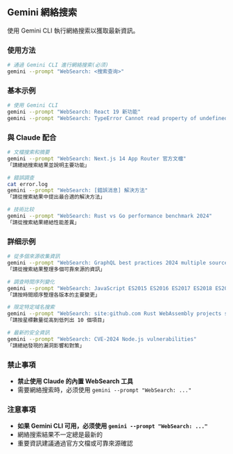 ## Gemini 網絡搜索

使用 Gemini CLI 執行網絡搜索以獲取最新資訊。

### 使用方法

```bash
# 通過 Gemini CLI 進行網絡搜索(必须)
gemini --prompt "WebSearch: <搜索查询>"
```

### 基本示例

```bash
# 使用 Gemini CLI
gemini --prompt "WebSearch: React 19 新功能"
gemini --prompt "WebSearch: TypeError Cannot read property of undefined 解決方法"
```

### 與 Claude 配合

```bash
# 文檔搜索和摘要
gemini --prompt "WebSearch: Next.js 14 App Router 官方文檔"
「請總結搜索結果並說明主要功能」

# 錯誤調查
cat error.log
gemini --prompt "WebSearch: [錯誤消息] 解決方法"
「請從搜索結果中提出最合適的解決方法」

# 技術比较
gemini --prompt "WebSearch: Rust vs Go performance benchmark 2024"
「請從搜索結果總結性能差異」
```

### 詳细示例

```bash
# 從多個來源收集資訊
gemini --prompt "WebSearch: GraphQL best practices 2024 multiple sources"
「請從搜索結果整理多個可靠來源的資訊」

# 調查時間序列變化
gemini --prompt "WebSearch: JavaScript ES2015 ES2016 ES2017 ES2018 ES2019 ES2020 ES2021 ES2022 ES2023 ES2024 features"
「請按時間顺序整理各版本的主要變更」

# 限定特定域名搜索
gemini --prompt "WebSearch: site:github.com Rust WebAssembly projects stars:>1000"
「請按星標數量從高到低列出 10 個項目」

# 最新的安全資訊
gemini --prompt "WebSearch: CVE-2024 Node.js vulnerabilities"
「請總結發現的漏洞影響和對策」
```

### 禁止事項

- **禁止使用 Claude 的內置 WebSearch 工具**
- 需要網絡搜索時，必须使用 `gemini --prompt "WebSearch: ..."`

### 注意事項

- **如果 Gemini CLI 可用，必须使用 `gemini --prompt "WebSearch: ..."`**
- 網絡搜索結果不一定總是最新的
- 重要資訊建議通過官方文檔或可靠來源確認
